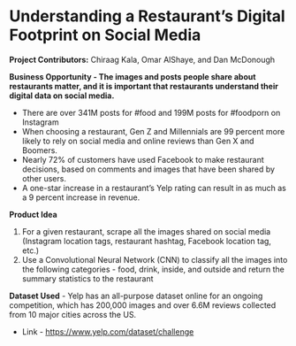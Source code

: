 # Understanding a Restaurant’s Digital Footprint on Social Media
**Project Contributors:** Chiraag Kala, Omar AlShaye, and Dan McDonough

**Business Opportunity -  The images and posts people share about restaurants matter, and it is important that restaurants understand their digital data on social media.**
* There are over 341M posts for #food and 199M posts for #foodporn on Instagram
* When choosing a restaurant, Gen Z and Millennials are 99 percent more likely to rely on social media and online reviews than Gen X and Boomers. 
* Nearly 72% of customers have used Facebook to make restaurant decisions, based on comments and images that have been shared by other users.
* A one-star increase in a restaurant’s Yelp rating can result in as much as a 9 percent increase in revenue.

**Product Idea**
1. For a given restaurant, scrape all the images shared on social media (Instagram location tags, restaurant hashtag, Facebook location tag, etc.)
2. Use a Convolutional Neural Network (CNN) to classify all the images into the following categories - food, drink, inside, and outside and return the summary statistics to the restaurant

**Dataset Used** - Yelp has an all-purpose dataset online for an ongoing competition, which has 200,000 images and over 6.6M reviews collected from 10 major cities across the US. 
* Link - https://www.yelp.com/dataset/challenge
















